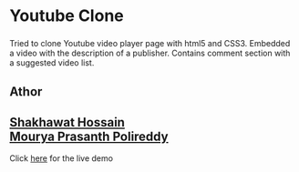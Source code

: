 # Youtube Clone

###
Tried to clone Youtube video player page with html5 and CSS3. Embedded a video with the description of a publisher. Contains comment section with a suggested video list.

**Athor**
---
[Shakhawat Hossain](https://github.com/shshamim63)        
[Mourya Prasanth Polireddy](https://github.com/fyrepenguin)
---
Click [here](https://raw.githack.com/shshamim63/Youtube_Clone/development/index.html) for the live demo
